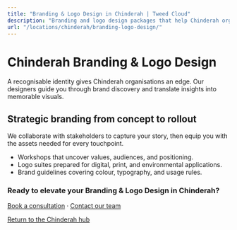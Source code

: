 ```yaml
---
title: "Branding & Logo Design in Chinderah | Tweed Cloud"
description: "Branding and logo design packages that help Chinderah organisations stand out."
url: "/locations/chinderah/branding-logo-design/"
---
```


# Chinderah Branding & Logo Design

A recognisable identity gives Chinderah organisations an edge. Our designers guide you through brand discovery and translate insights into memorable visuals.

## Strategic branding from concept to rollout

We collaborate with stakeholders to capture your story, then equip you with the assets needed for every touchpoint.

- Workshops that uncover values, audiences, and positioning.
- Logo suites prepared for digital, print, and environmental applications.
- Brand guidelines covering colour, typography, and usage rules.

### Ready to elevate your Branding & Logo Design in Chinderah?

[Book a consultation](/consultation/) · [Contact our team](/contact/)

[Return to the Chinderah hub](/locations/chinderah/)
